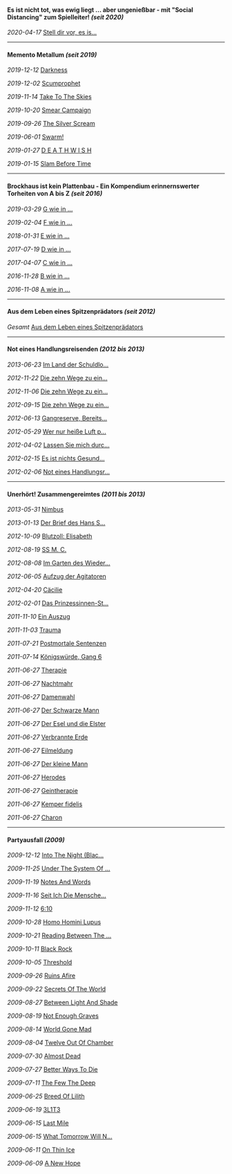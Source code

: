 #### Es ist nicht tot, was ewig liegt ... aber ungenießbar - mit "Social Distancing" zum Spielleiter! _(seit 2020)_

_2020-04-17_ [Stell dir vor, es is...](cc-sdv.md)

<hr>

#### Memento Metallum _(seit 2019)_

_2019-12-12_ [Darkness](mm-dns.md)

_2019-12-02_ [Scumprophet](mm-spt.md)

_2019-11-14_ [Take To The Skies](mm-tts.md)

_2019-10-20_ [Smear Campaign](mm-scn.md)

_2019-09-26_ [The Silver Scream](mm-ssm.md)

_2019-06-01_ [Swarm!](mm-swm.md)

_2019-01-27_ [D E A T H W I S H](mm-dwh.md)

_2019-01-15_ [Slam Before Time](mm-sbt.md)

<hr>

#### Brockhaus ist kein Plattenbau - Ein Kompendium erinnernswerter Torheiten von A bis Z _(seit 2016)_

_2019-03-29_ [G wie in ...](bp-gwi.md)

_2019-02-04_ [F wie in ...](bp-fwi.md)

_2018-01-31_ [E wie in ...](bp-ewi.md)

_2017-07-19_ [D wie in ...](bp-dwi.md)

_2017-04-07_ [C wie in ...](bp-cwi.md)

_2016-11-28_ [B wie in ...](bp-bwi.md)

_2016-11-08_ [A wie in ...](bp-awi.md)

<hr>

#### Aus dem Leben eines Spitzenprädators _(seit 2012)_

_Gesamt_ [Aus dem Leben eines Spitzenprädators](adles.md)

<hr>

#### Not eines Handlungsreisenden _(2012 bis 2013)_

_2013-06-23_ [Im Land der Schuldlo...](nh-lds.md)

_2012-11-22_ [Die zehn Wege zu ein...](nh-zwd.md)

_2012-11-06_ [Die zehn Wege zu ein...](nh-zwz.md)

_2012-09-15_ [Die zehn Wege zu ein...](nh-zwe.md)

_2012-06-13_ [Gangreserve, Bereits...](nh-gbn.md)

_2012-05-29_ [Wer nur heiße Luft p...](nh-hlw.md)

_2012-04-02_ [Lassen Sie mich durc...](nh-lmf.md)

_2012-02-15_ [Es ist nichts Gesund...](nh-ngb.md)

_2012-02-06_ [Not eines Handlungsr...](nh-neh.md)

<hr>

#### Unerhört! Zusammengereimtes _(2011 bis 2013)_

_2013-05-31_ [Nimbus](uz-nis.md)

_2013-01-13_ [Der Brief des Hans S...](uz-bhs.md)

_2012-10-09_ [Blutzoll: Elisabeth](uz-beh.md)

_2012-08-19_ [SS M. C.](uz-smc.md)

_2012-08-08_ [Im Garten des Wieder...](uz-gdw.md)

_2012-06-05_ [Aufzug der Agitatoren](uz-ada.md)

_2012-04-20_ [Cäcilie](uz-cae.md)

_2012-02-01_ [Das Prinzessinnen-St...](uz-dps.md)

_2011-11-10_ [Ein Auszug](uz-eag.md)

_2011-11-03_ [Trauma](uz-tra.md)

_2011-07-21_ [Postmortale Sentenzen](uz-psn.md)

_2011-07-14_ [Königswürde, Gang 6](uz-kg6.md)

_2011-06-27_ [Therapie](uz-the.md)

_2011-06-27_ [Nachtmahr](uz-nar.md)

_2011-06-27_ [Damenwahl](uz-dal.md)

_2011-06-27_ [Der Schwarze Mann](uz-dsm.md)

_2011-06-27_ [Der Esel und die Elster](uz-eue.md)

_2011-06-27_ [Verbrannte Erde](uz-vee.md)

_2011-06-27_ [Eilmeldung](uz-eig.md)

_2011-06-27_ [Der kleine Mann](uz-dkm.md)

_2011-06-27_ [Herodes](uz-hes.md)

_2011-06-27_ [Geintherapie](uz-gee)

_2011-06-27_ [Kemper fidelis](uz-kfs.md)

_2011-06-27_ [Charon](uz-chn.md)

<hr>

#### Partyausfall _(2009)_

_2009-12-12_ [Into The Night (Blac...](pa-itn.md)

_2009-11-25_ [Under The System Of ...](pa-usm.md)

_2009-11-19_ [Notes And Words](pa-naw.md)

_2009-11-16_ [Seit Ich Die Mensche...](pa-smk.md)

_2009-11-12_ [6:10](pa-610.md)

_2009-10-28_ [Homo Homini Lupus](pa-hhl.md)

_2009-10-21_ [Reading Between The ...](pa-rbf.md)

_2009-10-11_ [Black Rock](pa-brk.md)

_2009-10-05_ [Threshold](pa-thd.md)

_2009-09-26_ [Ruins Afire](pa-rae.md)

_2009-09-22_ [Secrets Of The World](pa-sow.md)

_2009-08-27_ [Between Light And Shade](pa-bls.md)

_2009-08-19_ [Not Enough Graves](pa-neg.md)

_2009-08-14_ [World Gone Mad](pa-wgm.md)

_2009-08-04_ [Twelve Out Of Chamber](pa-toc.md)

_2009-07-30_ [Almost Dead](pa-add.md)

_2009-07-27_ [Better Ways To Die](pa-bwd.md)

_2009-07-11_ [The Few The Deep](pa-ftd.md)

_2009-06-25_ [Breed Of Lilith](pa-bol.md)

_2009-06-19_ [3L1T3](pa-3l3.md)

_2009-06-15_ [Last Mile](pa-lme.md)

_2009-06-15_ [What Tomorrow Will N...](pa-wtb.md)

_2009-06-11_ [On Thin Ice](pa-oti.md)

_2009-06-09_ [A New Hope](pa-anh.md)
